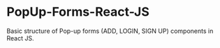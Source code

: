 # PopUp-Forms-React-JS
Basic structure of Pop-up forms (ADD, LOGIN, SIGN UP) components in React JS.
